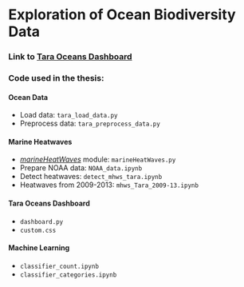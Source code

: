 # Exploration of Ocean Biodiversity Data

### Link to [Tara Oceans Dashboard](https://tara-dash-2024.nw.r.appspot.com/)

### Code used in the thesis:
#### Ocean Data
- Load data: `tara_load_data.py`
- Preprocess data: `tara_preprocess_data.py`

#### Marine Heatwaves
- *[marineHeatWaves](https://github.com/ecjoliver/marineHeatWaves)* module: `marineHeatWaves.py`
- Prepare NOAA data: `NOAA_data.ipynb`
- Detect heatwaves: `detect_mhws_tara.ipynb`
- Heatwaves from 2009-2013: `mhws_Tara_2009-13.ipynb`

#### Tara Oceans Dashboard
- `dashboard.py`
- `custom.css`

#### Machine Learning
- `classifier_count.ipynb`
- `classifier_categories.ipynb`
